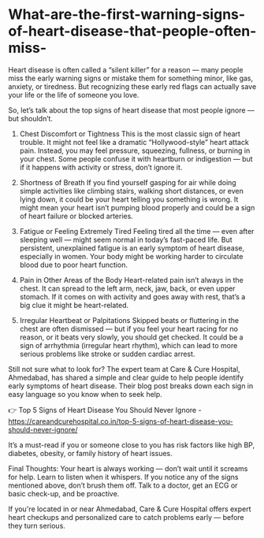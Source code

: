 # What-are-the-first-warning-signs-of-heart-disease-that-people-often-miss-

Heart disease is often called a “silent killer” for a reason — many people miss the early warning signs or mistake them for something minor, like gas, anxiety, or tiredness. But recognizing these early red flags can actually save your life or the life of someone you love.

So, let’s talk about the top signs of heart disease that most people ignore — but shouldn’t.

1. Chest Discomfort or Tightness
This is the most classic sign of heart trouble. It might not feel like a dramatic “Hollywood-style” heart attack pain. Instead, you may feel pressure, squeezing, fullness, or burning in your chest. Some people confuse it with heartburn or indigestion — but if it happens with activity or stress, don’t ignore it.

2. Shortness of Breath
If you find yourself gasping for air while doing simple activities like climbing stairs, walking short distances, or even lying down, it could be your heart telling you something is wrong. It might mean your heart isn’t pumping blood properly and could be a sign of heart failure or blocked arteries.

3. Fatigue or Feeling Extremely Tired
Feeling tired all the time — even after sleeping well — might seem normal in today’s fast-paced life. But persistent, unexplained fatigue is an early symptom of heart disease, especially in women. Your body might be working harder to circulate blood due to poor heart function.

4. Pain in Other Areas of the Body
Heart-related pain isn’t always in the chest. It can spread to the left arm, neck, jaw, back, or even upper stomach. If it comes on with activity and goes away with rest, that’s a big clue it might be heart-related.

5. Irregular Heartbeat or Palpitations
Skipped beats or fluttering in the chest are often dismissed — but if you feel your heart racing for no reason, or it beats very slowly, you should get checked. It could be a sign of arrhythmia (irregular heart rhythm), which can lead to more serious problems like stroke or sudden cardiac arrest.

Still not sure what to look for?
The expert team at Care & Cure Hospital, Ahmedabad, has shared a simple and clear guide to help people identify early symptoms of heart disease. Their blog post breaks down each sign in easy language so you know when to seek help.

👉 Top 5 Signs of Heart Disease You Should Never Ignore - https://careandcurehospital.co.in/top-5-signs-of-heart-disease-you-should-never-ignore/

It’s a must-read if you or someone close to you has risk factors like high BP, diabetes, obesity, or family history of heart issues.

Final Thoughts:
Your heart is always working — don’t wait until it screams for help. Learn to listen when it whispers. If you notice any of the signs mentioned above, don’t brush them off. Talk to a doctor, get an ECG or basic check-up, and be proactive.

If you're located in or near Ahmedabad, Care & Cure Hospital offers expert heart checkups and personalized care to catch problems early — before they turn serious.
